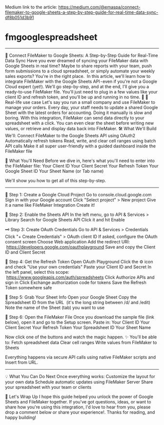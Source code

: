 Medium link to the article:
https://medium.com/@emaspa/connect-filemaker-to-google-sheets-a-step-by-step-guide-for-real-time-data-sync-df8b051d3b91

# fmgooglespreadsheet
---

🚀 Connect FileMaker to Google Sheets: A Step-by-Step Guide for Real-Time Data Sync
Have you ever dreamed of syncing your FileMaker data with Google Sheets in real time? Maybe to share reports with your team, push form submissions to a cloud spreadsheet, or simply automate your weekly sales exports?
You're in the right place.
 In this article, we'll learn how to integrate FileMaker with the Google Sheets API - even if you're not a Google Cloud expert (yet!).
We'll go step-by-step, and at the end, I'll give you a ready-to-use FileMaker file. You'll just need to plug in a few values like your client ID and refresh token, and you'll be up and running in no time. 🎉
🎯 Real-life use case
Let's say you run a small company and use FileMaker to manage your orders. Every day, your staff needs to update a shared Google Sheet with the latest orders for accounting. Doing it manually is slow and boring.
With this integration, FileMaker can send data directly to your spreadsheet with a click. You can even clear the sheet before writing new values, or retrieve and display data back into FileMaker.
🛠️ What We'll Build
We'll:
Connect FileMaker to the Google Sheets API using OAuth2
Automatically refresh tokens
Read, write, and clear cell ranges using batch API calls
Make it all super user-friendly with a guided dashboard inside the FileMaker file

🧩 What You'll Need
Before we dive in, here's what you'll need to enter into the FileMaker file:
Your Client ID
Your Client Secret
Your Refresh Token
Your Google Sheet ID
Your Sheet Name (or Tab name)

We'll show you how to get all of this step-by-step.

---

🔐 Step 1: Create a Google Cloud Project
Go to console.cloud.google.com
Sign in with your Google account
Click "Select project" > New project
Give it a name like FileMaker Integration
Create it!

🔧 Step 2: Enable the Sheets API
In the left menu, go to API & Services > Library
Search for Google Sheets API
Click it and hit Enable

🗝️ Step 3: Create OAuth Credentials
Go to API & Services > Credentials
Click "+ Create Credentials" > OAuth client ID
If asked, configure the OAuth consent screen
Choose Web application
Add the redirect URI:
 https://developers.google.com/oauthplayground
Save and copy the Client ID and Client Secret

🔁 Step 4: Get the Refresh Token
Open OAuth Playground
Click the ⚙️ icon and check "Use your own credentials"
Paste your Client ID and Secret
In the left panel, select this scope:
 https://www.googleapis.com/auth/spreadsheets
Click Authorize APIs and sign in
Click Exchange authorization code for tokens
Save the Refresh Token somewhere safe

📄 Step 5: Grab Your Sheet Info
Open your Google Sheet
Copy the Spreadsheet ID from the URL
 (it's the long string between /d/ and /edit)
Note the name of the Sheet (tab) you want to use

🧪 Step 6: Open the FileMaker File
Once you download the sample file (link below), open it and go to the Setup screen. Paste in:
Your Client ID
Your Client Secret
Your Refresh Token
Your Spreadsheet ID
Your Sheet Name

Now click one of the buttons and watch the magic happen. ✨
You'll be able to:
Fetch spreadsheet data
Clear cell ranges
Write values from FileMaker to Sheets

Everything happens via secure API calls using native FileMaker scripts and Insert from URL.

---

💡 What You Can Do Next
Once everything works:
Customize the layout for your own data
Schedule automatic updates using FileMaker Server
Share your spreadsheet with your team or clients

🙌 Let's Wrap Up
I hope this guide helped you unlock the power of Google Sheets and FileMaker together. If you've got questions, ideas, or want to share how you're using this integration, I'd love to hear from you, please drop a comment below or share your experience!.
Thanks for reading, and happy building!
